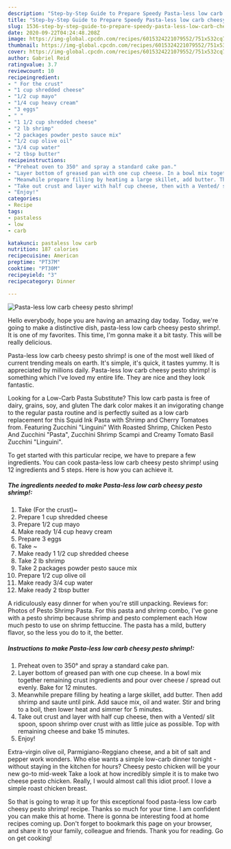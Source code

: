 ```yaml
---
description: "Step-by-Step Guide to Prepare Speedy Pasta-less low carb cheesy pesto shrimp!"
title: "Step-by-Step Guide to Prepare Speedy Pasta-less low carb cheesy pesto shrimp!"
slug: 1536-step-by-step-guide-to-prepare-speedy-pasta-less-low-carb-cheesy-pesto-shrimp
date: 2020-09-22T04:24:48.208Z
image: https://img-global.cpcdn.com/recipes/6015324221079552/751x532cq70/pasta-less-low-carb-cheesy-pesto-shrimp-recipe-main-photo.jpg
thumbnail: https://img-global.cpcdn.com/recipes/6015324221079552/751x532cq70/pasta-less-low-carb-cheesy-pesto-shrimp-recipe-main-photo.jpg
cover: https://img-global.cpcdn.com/recipes/6015324221079552/751x532cq70/pasta-less-low-carb-cheesy-pesto-shrimp-recipe-main-photo.jpg
author: Gabriel Reid
ratingvalue: 3.7
reviewcount: 10
recipeingredient:
- " For the crust"
- "1 cup shredded cheese"
- "1/2 cup mayo"
- "1/4 cup heavy cream"
- "3 eggs"
- " "
- "1 1/2 cup shredded cheese"
- "2 lb shrimp"
- "2 packages powder pesto sauce mix"
- "1/2 cup olive oil"
- "3/4 cup water"
- "2 tbsp butter"
recipeinstructions:
- "Preheat oven to 350° and spray a standard cake pan."
- "Layer bottom of greased pan with one cup cheese. In a bowl mix together remaining crust ingredients and pour over cheese / spread out evenly. Bake for 12 minutes."
- "Meanwhile prepare filling by heating a large skillet, add butter. Then add shrimp and saute until pink. Add sauce mix, oil and water. Stir and bring to a boil, then lower heat and simmer for 5 minutes."
- "Take out crust and layer with half cup cheese, then with a Vented/ slit spoon, spoon shrimp over crust with as little juice as possible. Top with remaining cheese and bake 15 minutes."
- "Enjoy!"
categories:
- Recipe
tags:
- pastaless
- low
- carb

katakunci: pastaless low carb 
nutrition: 187 calories
recipecuisine: American
preptime: "PT37M"
cooktime: "PT30M"
recipeyield: "3"
recipecategory: Dinner

---
```



![Pasta-less low carb cheesy pesto shrimp!](https://img-global.cpcdn.com/recipes/6015324221079552/751x532cq70/pasta-less-low-carb-cheesy-pesto-shrimp-recipe-main-photo.jpg)

Hello everybody, hope you are having an amazing day today. Today, we're going to make a distinctive dish, pasta-less low carb cheesy pesto shrimp!. It is one of my favorites. This time, I'm gonna make it a bit tasty. This will be really delicious.

Pasta-less low carb cheesy pesto shrimp! is one of the most well liked of current trending meals on earth. It's simple, it's quick, it tastes yummy. It is appreciated by millions daily. Pasta-less low carb cheesy pesto shrimp! is something which I've loved my entire life. They are nice and they look fantastic.

Looking for a Low-Carb Pasta Substitute? This low carb pasta is free of dairy, grains, soy, and gluten The dark color makes it an invigorating change to the regular pasta routine and is perfectly suited as a low carb replacement for this Squid Ink Pasta with Shrimp and Cherry Tomatoes from. Featuring Zucchini &#34;Linguini&#34; With Roasted Shrimp, Chicken Pesto And Zucchini &#34;Pasta&#34;, Zucchini Shrimp Scampi and Creamy Tomato Basil Zucchini &#34;Linguini&#34;.


To get started with this particular recipe, we have to prepare a few ingredients. You can cook pasta-less low carb cheesy pesto shrimp! using 12 ingredients and 5 steps. Here is how you can achieve it.

<!--inarticleads1-->

##### The ingredients needed to make Pasta-less low carb cheesy pesto shrimp!:

1. Take  (For the crust)~
1. Prepare 1 cup shredded cheese
1. Prepare 1/2 cup mayo
1. Make ready 1/4 cup heavy cream
1. Prepare 3 eggs
1. Take  ~
1. Make ready 1 1/2 cup shredded cheese
1. Take 2 lb shrimp
1. Take 2 packages powder pesto sauce mix
1. Prepare 1/2 cup olive oil
1. Make ready 3/4 cup water
1. Make ready 2 tbsp butter


A ridiculously easy dinner for when you&#39;re still unpacking. Reviews for: Photos of Pesto Shrimp Pasta. For this pasta and shrimp combo, I&#39;ve gone with a pesto shrimp because shrimp and pesto complement each How much pesto to use on shrimp fettuccine. The pasta has a mild, buttery flavor, so the less you do to it, the better. 

<!--inarticleads2-->

##### Instructions to make Pasta-less low carb cheesy pesto shrimp!:

1. Preheat oven to 350° and spray a standard cake pan.
1. Layer bottom of greased pan with one cup cheese. In a bowl mix together remaining crust ingredients and pour over cheese / spread out evenly. Bake for 12 minutes.
1. Meanwhile prepare filling by heating a large skillet, add butter. Then add shrimp and saute until pink. Add sauce mix, oil and water. Stir and bring to a boil, then lower heat and simmer for 5 minutes.
1. Take out crust and layer with half cup cheese, then with a Vented/ slit spoon, spoon shrimp over crust with as little juice as possible. Top with remaining cheese and bake 15 minutes.
1. Enjoy!


Extra-virgin olive oil, Parmigiano-Reggiano cheese, and a bit of salt and pepper work wonders. Who else wants a simple low-carb dinner tonight - without staying in the kitchen for hours? Cheesy pesto chicken will be your new go-to mid-week Take a look at how incredibly simple it is to make two cheese pesto chicken. Really, I would almost call this idiot proof. I love a simple roast chicken breast. 

So that is going to wrap it up for this exceptional food pasta-less low carb cheesy pesto shrimp! recipe. Thanks so much for your time. I am confident you can make this at home. There is gonna be interesting food at home recipes coming up. Don't forget to bookmark this page on your browser, and share it to your family, colleague and friends. Thank you for reading. Go on get cooking!
